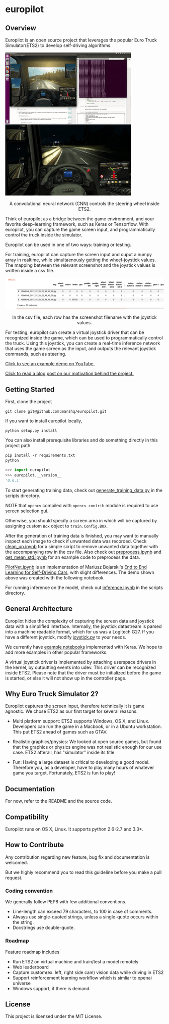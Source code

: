 # europilot

## Overview

Europilot is an open source project that leverages the popular Euro Truck Simulator(ETS2) to develop self-driving algorithms.

![alt tag](examples/day.gif)
![alt tag](examples/night.gif)
<p align = 'center'>
A convolutional neural network (CNN) controls the steering wheel inside ETS2.
</p>

Think of europilot as a bridge between the game environment, and your favorite deep-learning framework, such as Keras or Tensorflow. With europilot, you can capture the game screen input, and programmatically control the truck inside the simulator. 

Europilot can be used in one of two ways: training or testing. 

For training, europilot can capture the screen input and ouput a numpy array in realtime, while simultaenously getting the wheel-joystick values. The mapping between the relevant screenshot and the joystick values is written inside a csv file.
<div align = 'center'>
	<img src = 'examples/example_csv.png'>
</div>
<p align = 'center'>
In the csv file, each row has the screenshot filename with the joystick values. 
</p>

For testing, europilot can create a virtual joystick driver that can be recognized inside the game, which can be used to programmatically control the truck. Using this joystick, you can create a real-time inference network that uses the game screen as the input, and outputs the relevant joystick commands, such as steering. 

[Click to see an example demo on YouTube.](https://www.youtube.com/watch?v=n2pPR3WLaxI)

[Click to read a blog post on our motivation behind the project.](https://medium.com/mars-auto/create-self-driving-trucks-inside-euro-truck-simulator-2-c64424d528ed)

## Getting Started

First, clone the project

```
git clone git@github.com:marshq/europilot.git
```

If you want to install europilot locally,

```
python setup.py install
```

You can also install prerequisite libraries and do something directly in this project path.

```
pip install -r requirements.txt
python
```
```python
>>> import europilot
>>> europilot.__version__
'0.0.1'
```

To start generating training data, check out [generate_training_data.py](scripts/generate_training_data.py) in the scripts directory.

NOTE that `opencv` compiled with `opencv_contrib` module is required to use screen selection gui.

Otherwise, you should specify a screen area in which will be captured by assigning custom `Box` object to `train.Config.BOX`.

After the generation of training data is finished, you may want to manually inspect each image to check if unwanted data was recorded. Check [clean_up.ipynb](scripts/01.clean_up.ipynb) for a simple script to remove unwanted data together with the accompanying row in the csv file. Also check out [preprocess.ipynb](scripts/02.preprocess.ipynb) and [get_mean_std.ipynb](scripts/03.get_mean_std.ipynb) for an example code to preprocess the data.

[PilotNet.ipynb](scripts/04.PilotNet.ipynb) is an implementation of Mariusz Bojarski's [End to End Learning for Self-Driving Cars](https://arxiv.org/abs/1604.07316), with slight differences. The demo shown above was created with the following notebook.

For running inference on the model, check out [inference.ipynb](scripts/04.inference.ipynb) in the scripts directory.

## General Architecture

Europilot hides the complexity of capturing the screen data and joystick data with a simplified interface. Internally, the joystick datastream is parsed into a machine readable format, which for us was a Logitech G27. If you have a different joystick, modify [joystick.py](europilot/joystick.py) to your needs.

We currently have [example notebooks](scripts/) implemented with Keras. We hope to add more examples in other popular frameworks.

A virtual joystick driver is implemented by attaching userspace drivers in the kernel, by outputting events into udev. This driver can be recognized inside ETS2. Please note that the driver must be initialized before the game is started, or else it will not show up in the controller page.

## Why Euro Truck Simulator 2?

Europilot captures the screen input, therefore technically it is game agnostic. We chose ETS2 as our first target for several reasons.

* Multi platform support: ETS2 supports Windows, OS X, and Linux. Developers can run the game in a Macbook, or in a Ubuntu workstation. This put ETS2 ahead of games such as GTAV.


* Realistic graphics/physics: We looked at open source games, but found that the graphics or physics engine was not realistic enough for our use case. ETS2 afterall, has "simulator" inside its title.


* Fun: Having a large dataset is critical to developing a good model. Therefore you, as a developer, have to play many hours of whatever game you target. Fortunately, ETS2 is fun to play!

## Documentation

For now, refer to the README and the source code.

## Compatibility

Europilot runs on OS X, Linux. It supports python 2.6-2.7 and 3.3+.

## How to Contribute

Any contribution regarding new feature, bug fix and documentation is welcomed.

But we highly recommend you to read this guideline before you make a pull request.

### Coding convention

We generally follow PEP8 with few additional conventions.

* Line-length can exceed 79 characters, to 100 in case of comments.
* Always use single-quoted strings, unless a single-quote occurs within the string.
* Docstrings use double-quote.

### Roadmap

Feature roadmap includes

* Run ETS2 on virtual machine and train/test a model remotely
* Web leaderboard
* Capture custom(ex. left, right side cam) vision data while driving in ETS2
* Support reinforcement learning workflow which is simliar to openai universe
* Windows support, if there is demand.

## License

This project is licensed under the MIT License.

